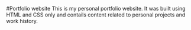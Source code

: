 #Portfolio website
This is my personal portfolio website. It was built using HTML and CSS only and contails content related to personal projects and work history.
